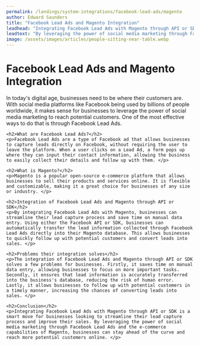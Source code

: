```yaml
---
permalink: /landings/system-integrations/facebook-lead-ads/magento
author: Edward Saunders
title: "Facebook Lead Ads and Magento Integration"
leadhead: "Integrating Facebook Lead Ads with Magento through API or SDK is a smart move for businesses looking to streamline their lead capture process and improve their sales"
leadtext: "By leveraging the power of social media marketing through Facebook Lead Ads and the e-commerce capabilities of Magento, businesses can stay ahead of the curve and reach more potential customers online."
image: /assets/images/articles/people-sitting-near-table.webp
---
```

<div class="arttext">	<h1>Facebook Lead Ads and Magento Integration</h1>
	<p>In today's digital age, businesses need to be where their customers are. With social media platforms like Facebook being used by billions of people worldwide, it makes sense for businesses to leverage the power of social media marketing to reach potential customers. One of the most effective ways to do that is through Facebook Lead Ads.</p>

	<h2>What are Facebook Lead Ads?</h2>
	<p>Facebook Lead Ads are a type of Facebook ad that allows businesses to capture leads directly on Facebook, without requiring the user to leave the platform. When a user clicks on a Lead Ad, a form pops up where they can input their contact information, allowing the business to easily collect their details and follow up with them. </p>

	<h2>What is Magento?</h2>
	<p>Magento is a popular open-source e-commerce platform that allows businesses to sell their products and services online. It is flexible and customizable, making it a great choice for businesses of any size or industry. </p>

	<h2>Integration of Facebook Lead Ads and Magento through API or SDK</h2>
	<p>By integrating Facebook Lead Ads with Magento, businesses can streamline their lead capture process and save time on manual data entry. Using either the Facebook API or SDK, businesses can automatically transfer the lead information collected through Facebook Lead Ads directly into their Magento database. This allows businesses to quickly follow up with potential customers and convert leads into sales. </p>

	<h2>Problems their integration solves</h2>
	<p>The integration of Facebook Lead Ads and Magento through API or SDK solves a few problems for businesses. Firstly, it saves time on manual data entry, allowing businesses to focus on more important tasks. Secondly, it ensures that lead information is accurately transferred into the business's database, reducing the risk of human error. Lastly, it allows businesses to follow up with potential customers in a timely manner, increasing the chances of converting leads into sales. </p>

	<h2>Conclusion</h2>
	<p>Integrating Facebook Lead Ads with Magento through API or SDK is a smart move for businesses looking to streamline their lead capture process and improve their sales. By leveraging the power of social media marketing through Facebook Lead Ads and the e-commerce capabilities of Magento, businesses can stay ahead of the curve and reach more potential customers online. </p>
</div>